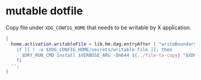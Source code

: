 # mutable dotfile 

Copy file under `XDG_CONFIG_HOME` that needs to be writable by X application. 

```nix 
{
  home.activation.writableFile = lib.hm.dag.entryAfter [ "writeBoundary" ] ''
    if [[ ! -e $XDG_CONFIG_HOME/secrets/writable-file ]]; then
      $DRY_RUN_CMD install $VERBOSE_ARG -Dm644 ${../file-to-copy} "$XDG_CONFIG_HOME/secrets/writable-file"
    fi
  '';
}
```
